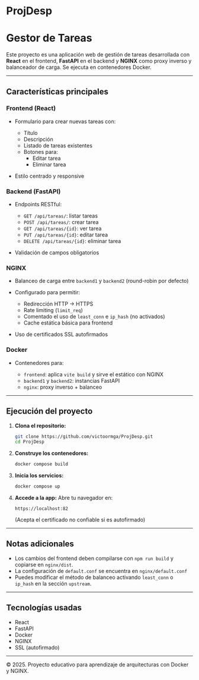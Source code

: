 # ProjDesp
# Gestor de Tareas

Este proyecto es una aplicación web de gestión de tareas desarrollada con **React** en el frontend, **FastAPI** en el backend y **NGINX** como proxy inverso y balanceador de carga. Se ejecuta en contenedores Docker.

---

## Características principales

### Frontend (React)

* Formulario para crear nuevas tareas con:

  * Título
  * Descripción
  * Listado de tareas existentes
  * Botones para:
    * Editar tarea
    * Eliminar tarea

* Estilo centrado y responsive

### Backend (FastAPI)

* Endpoints RESTful:

  * `GET /api/tareas/`: listar tareas
  * `POST /api/tareas/`: crear tarea
  * `GET /api/tareas/{id}`: ver tarea
  * `PUT /api/tareas/{id}`: editar tarea
  * `DELETE /api/tareas/{id}`: eliminar tarea
  
* Validación de campos obligatorios

### NGINX

* Balanceo de carga entre `backend1` y `backend2` (round-robin por defecto)
* Configurado para permitir:

  * Redirección HTTP → HTTPS
  * Rate limiting (`limit_req`)
  * Comentado el uso de `least_conn` e `ip_hash` (no activados)
  * Cache estática básica para frontend
* Uso de certificados SSL autofirmados

### Docker

* Contenedores para:

  * `frontend`: aplica `vite build` y sirve el estático con NGINX
  * `backend1` y `backend2`: instancias FastAPI
  * `nginx`: proxy inverso + balanceo

---

## Ejecución del proyecto

1. **Clona el repositorio:**

   ```bash
   git clone https://github.com/victoormga/ProjDesp.git
   cd ProjDesp
   ````

2. **Construye los contenedores:**

   ```bash
   docker compose build
   ```

3. **Inicia los servicios:**

   ```bash
   docker compose up
   ```

4. **Accede a la app:**
   Abre tu navegador en:

   ```
   https://localhost:82
   ```

   (Acepta el certificado no confiable si es autofirmado)

---

## Notas adicionales

* Los cambios del frontend deben compilarse con `npm run build` y copiarse en `nginx/dist`.
* La configuración de `default.conf` se encuentra en `nginx/default.conf`
* Puedes modificar el método de balanceo activando `least_conn` o `ip_hash` en la sección `upstream`.

---

## Tecnologías usadas

* React
* FastAPI
* Docker
* NGINX
* SSL (autofirmado)

---

© 2025. Proyecto educativo para aprendizaje de arquitecturas con Docker y NGINX.
